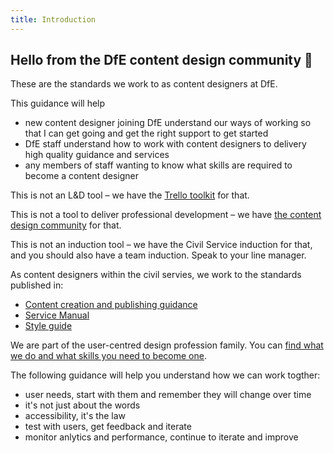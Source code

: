 ```yaml
---
title: Introduction
---
```


## Hello from the DfE content design community 🎉

These are the standards we work to as content designers at DfE. 

This guidance will help

* new content designer joining DfE understand our ways of working so that I can get going and get the right support to get started
* DfE staff understand how to work with content designers to delivery high quality guidance and services
* any members of staff wanting to know what skills are required to become a content designer

This is not an L&D tool – we have the [Trello toolkit](https://trello.com/b/DwkYOqDi/content-design-toolkit-in-beta) for that. 

This is not a tool to deliver professional development – we have [the content design community](https://trello.com/b/lsijeDj5/dfe-content-designers-community) for that. 

This is not an induction tool – we have the Civil Service induction for that, and you should also have a team induction. Speak to your line manager.

As content designers within the civil servies, we work to the standards published in: 

* [Content creation and publishing guidance](https://www.gov.uk/guidance/content-designer)
* [Service Manual](https://www.gov.uk/service-manual)
* [Style guide](https://www.gov.uk/guidance/style-guide/a-to-z-of-gov-uk-style)

We are part of the user-centred design profession family. You can [find what we do and what skills you need to become one](https://www.gov.uk/guidance/content-designer).

The following guidance will help you understand how we can work togther:

* user needs, start with them and remember they will change over time
* it's not just about the words
* accessibility, it's the law
* test with users, get feedback and iterate
* monitor anlytics and performance, continue to iterate and improve

